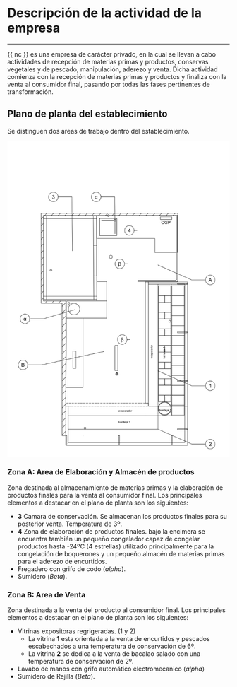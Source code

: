 # Descripción de la actividad de la empresa

______________________________________________________________________

{{ nc }} es una empresa de carácter privado, en la cual se llevan a cabo actividades de recepción de materias primas y productos, conservas vegetales y de pescado, manipulación, aderezo y venta. Dicha actividad comienza con la recepción de materias primas y productos y finaliza con la venta al consumidor final, pasando por todas las fases pertinentes de transformación.

## Plano de planta del establecimiento

Se distinguen dos areas de trabajo dentro del establecimiento.

![plano](../assets/png/plano.png)

### Zona A: Area de Elaboración y Almacén de productos

Zona destinada al almacenamiento de materias primas y la elaboración de productos finales para la venta al consumidor final. Los principales elementos a destacar en el plano de planta  son los siguientes:

- **3** Camara de conservación. Se almacenan los productos finales para su posterior venta. Temperatura de 3º.
- **4** Zona de elaboración de productos finales. bajo la encimera se encuentra también un pequeño congelador capaz de congelar productos hasta -24ºC (4 estrellas) utilizado principalmente para la congelación de boquerones y un pequeño almacén de materias primas para el aderezo de encurtidos.
- Fregadero con grifo de codo (*alpha*).
- Sumidero (*Beta*).

### Zona B: Area de Venta

Zona destinada a la venta del producto al consumidor final. Los principales elementos a destacar en el plano de planta  son los siguientes:

- Vitrinas expositoras regrigeradas. (1 y 2)
  - La vitrina **1** esta orientada a la venta de encurtidos y pescados escabechados a una temperatura de conservación de 6º.
  - La vitrina **2** se dedica a la venta de bacalao salado con una temperatura de conservación de 2º.
- Lavabo de manos con grifo automático electromecanico (*alpha*)
- Sumidero de Rejilla (*Beta*).
